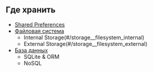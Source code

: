 ## Где хранить
* [Shared Preferences](#/storage__shared_preferences)
* [Файловая система](#/storage__filesystem)
    - Internal Storage(#/storage__filesystem_internal)
    - External Storage(#/storage__filesystem_external)
* [База данных](#/storage__database)
    - SQLite & ORM
    - NoSQL
